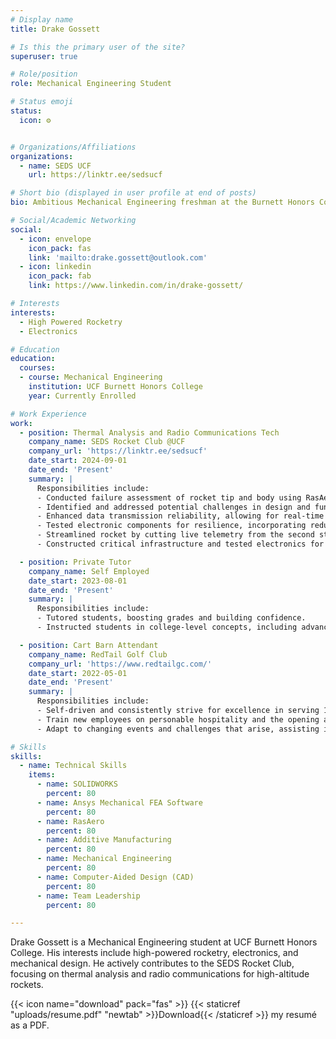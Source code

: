 ```yaml
---
# Display name
title: Drake Gossett

# Is this the primary user of the site?
superuser: true

# Role/position
role: Mechanical Engineering Student

# Status emoji
status:
  icon: ⚙


# Organizations/Affiliations
organizations:
  - name: SEDS UCF
    url: https://linktr.ee/sedsucf

# Short bio (displayed in user profile at end of posts)
bio: Ambitious Mechanical Engineering freshman at the Burnett Honors College at UCF with a passion for problem-solving and a keen interest in defense projects. Eager to secure an internship to gain practical experience beyond the classroom.

# Social/Academic Networking
social:
  - icon: envelope
    icon_pack: fas
    link: 'mailto:drake.gossett@outlook.com'
  - icon: linkedin
    icon_pack: fab
    link: https://www.linkedin.com/in/drake-gossett/

# Interests
interests:
  - High Powered Rocketry
  - Electronics

# Education
education:
  courses:
  - course: Mechanical Engineering
    institution: UCF Burnett Honors College
    year: Currently Enrolled

# Work Experience
work:
  - position: Thermal Analysis and Radio Communications Tech
    company_name: SEDS Rocket Club @UCF
    company_url: 'https://linktr.ee/sedsucf'
    date_start: 2024-09-01
    date_end: 'Present'
    summary: |
      Responsibilities include:
      - Conducted failure assessment of rocket tip and body using RasAero, SolidWorks, and Ansys.
      - Identified and addressed potential challenges in design and functionality through a FMEA chart.
      - Enhanced data transmission reliability, allowing for real-time tracking during launches.
      - Tested electronic components for resilience, incorporating redundancy measures to enhance system reliability.
      - Streamlined rocket by cutting live telemetry from the second stage, saving weight and increasing altitude.
      - Constructed critical infrastructure and tested electronics for the final design during build sessions.

  - position: Private Tutor
    company_name: Self Employed
    date_start: 2023-08-01
    date_end: 'Present'
    summary: |
      Responsibilities include:
      - Tutored students, boosting grades and building confidence.
      - Instructed students in college-level concepts, including advanced Mathematics, Physics, and English Composition.

  - position: Cart Barn Attendant
    company_name: RedTail Golf Club
    company_url: 'https://www.redtailgc.com/'
    date_start: 2022-05-01
    date_end: 'Present'
    summary: |
      Responsibilities include:
      - Self-driven and consistently strive for excellence in serving 100+ members and guests.
      - Train new employees on personable hospitality and the opening and closing procedures.
      - Adapt to changing events and challenges that arise, assisting in tournaments to provide a seamless experience.

# Skills
skills:
  - name: Technical Skills
    items:
      - name: SOLIDWORKS
        percent: 80
      - name: Ansys Mechanical FEA Software
        percent: 80
      - name: RasAero
        percent: 80
      - name: Additive Manufacturing
        percent: 80
      - name: Mechanical Engineering
        percent: 80
      - name: Computer-Aided Design (CAD)
        percent: 80
      - name: Team Leadership
        percent: 80

---
```


Drake Gossett is a Mechanical Engineering student at UCF Burnett Honors College. His interests include high-powered rocketry, electronics, and mechanical design. He actively contributes to the SEDS Rocket Club, focusing on thermal analysis and radio communications for high-altitude rockets.

{{< icon name="download" pack="fas" >}} {{< staticref "uploads/resume.pdf" "newtab" >}}Download{{< /staticref >}} my resumé as a PDF.
